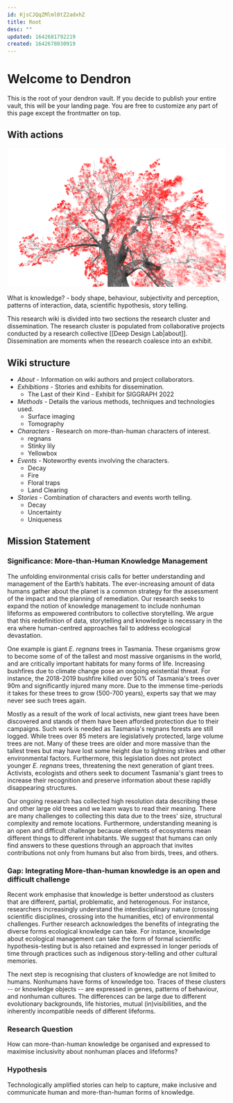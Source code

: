```yaml
---
id: KjsCJQqZMlml0tZ2adxhZ
title: Root
desc: ""
updated: 1642681792219
created: 1642678030919
---
```


# Welcome to Dendron

This is the root of your dendron vault. If you decide to publish your entire vault, this will be your landing page. You are free to customize any part of this page except the frontmatter on top.

## With actions

![](/assets/images/2022-01-22-00-51-53.png)

What is knowledge? - body shape, behaviour, subjectivity and perception, patterns of interaction, data, scientific hypothesis, story telling.

This research wiki is divided into two sections the research cluster and dissemination. The research cluster is populated from collaborative projects conducted by a research collective [[Deep Design Lab|about]]. Dissemination are moments when the research coalesce into an exhibit.

## Wiki structure

- _About_ - Information on wiki authors and project collaborators.
- _Exhibitions_ - Stories and exhibits for dissemination.
  - The Last of their Kind - Exhibit for SIGGRAPH 2022
- _Methods_ - Details the various methods, techniques and technologies used.
  - Surface imaging
  - Tomography
- _Characters_ - Research on more-than-human characters of interest.
  - regnans
  - Stinky lily
  - Yellowbox
- _Events_ - Noteworthy events involving the characters.
  - Decay
  - Fire
  - Floral traps
  - Land Clearing
- _Stories_ - Combination of characters and events worth telling.
  - Decay
  - Uncertainty
  - Uniqueness

## Mission Statement

### Significance: More-than-Human Knowledge Management

The unfolding environmental crisis calls for better understanding and management of the Earth’s habitats. The ever-increasing amount of data humans gather about the planet is a common strategy for the assessment of the impact and the planning of remediation. Our research seeks to expand the notion of knowledge management to include nonhuman lifeforms as empowered contributors to collective storytelling. We argue that this redefinition of data, storytelling and knowledge is necessary in the era where human-centred approaches fail to address ecological devastation.

One example is giant _E. regnans_ trees in Tasmania. These organisms grow to become some of of the tallest and most massive organisms in the world, and are critically important habitats for many forms of life. Increasing bushfires due to climate change pose an ongoing existential threat. For instance, the 2018-2019 bushfire killed over 50% of Tasmania's trees over 90m and significantly injured many more. Due to the immense time-periods it takes for these trees to grow (500-700 years), experts say that we may never see such trees again.

Mostly as a result of the work of local activists, new giant trees have been discovered and stands of them have been afforded protection due to their campaigns. Such work is needed as Tasmania's regnans forests are still logged. While trees over 85 meters are legislatively protected, large volume trees are not. Many of these trees are older and more massive than the tallest trees but may have lost some height due to lightning strikes and other environmental factors. Furthermore, this legislation does not protect younger _E. regnans_ trees, threatening the next generation of giant trees. Activists, ecologists and others seek to document Tasmania's giant trees to increase their recognition and preserve information about these rapidly disappearing structures.

Our ongoing research has collected high resolution data describing these and other large old trees and we learn ways to read their meaning. There are many challenges to collecting this data due to the trees' size, structural complexity and remote locations. Furthermore, understanding meaning is an open and difficult challenge because elements of ecosystems mean different things to different inhabitants. We suggest that humans can only find answers to these questions through an approach that invites contributions not only from humans but also from birds, trees, and others.

### Gap: Integrating More-than-human knowledge is an open and difficult challenge

Recent work emphasise that knowledge is better understood as clusters that are different, partial, problematic, and heterogenous. For instance, researchers increasingly understand the interdisciplinary nature (crossing scientific disciplines, crossing into the humanities, etc) of environmental challenges. Further research acknowledges the benefits of integrating the diverse forms ecological knowledge can take. For instance, knowledge about ecological management can take the form of formal scientific hypothesis-testing but is also retained and expressed in longer periods of time through practices such as indigenous story-telling and other cultural memories.

The next step is recognising that clusters of knowledge are not limited to humans. Nonhumans have forms of knowledge too. Traces of these clusters -- or knowledge objects -- are expressed in genes, patterns of behaviour, and nonhuman cultures. The differences can be large due to different evolutionary backgrounds, life histories, mutual (in)visibilities, and the inherently incompatible needs of different lifeforms.

### Research Question

How can more-than-human knowledge be organised and expressed to maximise inclusivity about nonhuman places and lifeforms?

### Hypothesis

Technologically amplified stories can help to capture, make inclusive and communicate human and more-than-human forms of knowledge.
